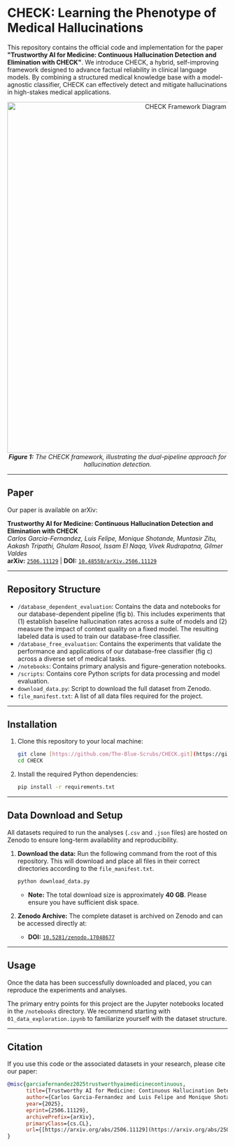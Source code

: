 # CHECK: Learning the Phenotype of Medical Hallucinations

This repository contains the official code and implementation for the paper **"Trustworthy AI for Medicine: Continuous Hallucination Detection and Elimination with CHECK"**. We introduce CHECK, a hybrid, self-improving framework designed to advance factual reliability in clinical language models. By combining a structured medical knowledge base with a model-agnostic classifier, CHECK can effectively detect and mitigate hallucinations in high-stakes medical applications.

<p align="center">
  <img src="https://github.com/user-attachments/assets/5a7f9882-dd1a-4929-9a63-edea9ebc9998" alt="CHECK Framework Diagram" width="800"/>
  <br>
  <em><b>Figure 1:</b> The CHECK framework, illustrating the dual-pipeline approach for hallucination detection.</em>
</p>

---
## Paper

Our paper is available on arXiv:

**Trustworthy AI for Medicine: Continuous Hallucination Detection and Elimination with CHECK**
<br>
*Carlos Garcia-Fernandez, Luis Felipe, Monique Shotande, Muntasir Zitu, Aakash Tripathi, Ghulam Rasool, Issam El Naqa, Vivek Rudrapatna, Gilmer Valdes*
<br>
**arXiv:** [`2506.11129`](https://arxiv.org/abs/2506.11129) | **DOI:** [`10.48550/arXiv.2506.11129`](https://doi.org/10.48550/arXiv.2506.11129)

---

## Repository Structure

* `/database_dependent_evaluation`: Contains the data and notebooks for our database-dependent pipeline (fig b). This includes experiments that (1) establish baseline hallucination rates across a suite of models and (2) measure the impact of context quality on a fixed model. The resulting labeled data is used to train our database-free classifier.
* `/database_free_evaluation`: Contains the experiments that validate the performance and applications of our database-free classifier (fig c) across a diverse set of medical tasks.
* `/notebooks`: Contains primary analysis and figure-generation notebooks.
* `/scripts`: Contains core Python scripts for data processing and model evaluation.
* `download_data.py`: Script to download the full dataset from Zenodo.
* `file_manifest.txt`: A list of all data files required for the project.

---

## Installation

1.  Clone this repository to your local machine:
    ```bash
    git clone [https://github.com/The-Blue-Scrubs/CHECK.git](https://github.com/The-Blue-Scrubs/CHECK.git)
    cd CHECK
    ```

2.  Install the required Python dependencies:
    ```bash
    pip install -r requirements.txt
    ```

---

## Data Download and Setup

All datasets required to run the analyses (`.csv` and `.json` files) are hosted on Zenodo to ensure long-term availability and reproducibility.

1.  **Download the data:** Run the following command from the root of this repository. This will download and place all files in their correct directories according to the `file_manifest.txt`.
    ```bash
    python download_data.py
    ```
    * **Note:** The total download size is approximately **40 GB**. Please ensure you have sufficient disk space.

2.  **Zenodo Archive:** The complete dataset is archived on Zenodo and can be accessed directly at:
    * **DOI:** [`10.5281/zenodo.17048677`](https://doi.org/10.5281/zenodo.17048677)

---

## Usage

Once the data has been successfully downloaded and placed, you can reproduce the experiments and analyses.

The primary entry points for this project are the Jupyter notebooks located in the `/notebooks` directory. We recommend starting with `01_data_exploration.ipynb` to familiarize yourself with the dataset structure.

---

## Citation

If you use this code or the associated datasets in your research, please cite our paper:

```bibtex
@misc{garciafernandez2025trustworthyaimedicinecontinuous,
      title={Trustworthy AI for Medicine: Continuous Hallucination Detection and Elimination with CHECK}, 
      author={Carlos Garcia-Fernandez and Luis Felipe and Monique Shotande and Muntasir Zitu and Elier Delgado and Ghulam Rasool and Issam El Naqa and Vivek Rudrapatna and Gilmer Valdes},
      year={2025},
      eprint={2506.11129},
      archivePrefix={arXiv},
      primaryClass={cs.CL},
      url={[https://arxiv.org/abs/2506.11129](https://arxiv.org/abs/2506.11129)}, 
}
